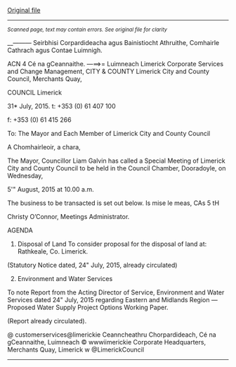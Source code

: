 [Original file](https://www.limerick.ie/sites/default/files/media/documents/2017-06/Agenda%20for%20Special%20Meeting%20of%20Limerick%20City%20and%20County%20Council%20-%205th%20August%202015.pdf)

---
*<small>Scanned page, text may contain errors. See original file for clarity</small>*  

__—_——_ Seirbhisi Corpardideacha agus Bainistiocht Athruithe,
Comhairle Cathrach agus Contae Luimnigh.

ACN 4 Cé na gCeannaithe.
—==>= Luimneach
Limerick Corporate Services and Change Management,
CITY & COUNTY Limerick City and County Council,
Merchants Quay,

COUNCIL Limerick

31* July, 2015. t: +353 (0) 61 407 100

f: +353 (0) 61 415 266

To: The Mayor and Each Member of Limerick City and County Council

A Chomhairleoir, a chara,

The Mayor, Councillor Liam Galvin has called a Special Meeting of Limerick City and
County Council to be held in the Council Chamber, Dooradoyle, on Wednesday,

5'" August, 2015 at 10.00 a.m.

The business to be transacted is set out below.
Is mise le meas,
CAs 5 tH

Christy O’Connor,
Meetings Administrator.

AGENDA

1. Disposal of Land
To consider proposal for the disposal of land at:
Rathkeale, Co. Limerick.

(Statutory Notice dated, 24" July, 2015, already circulated)

2. Environment and Water Services

To note Report from the Acting Director of Service, Environment and Water
Services dated 24" July, 2015 regarding Eastern and Midlands Region —
Proposed Water Supply Project Options Working Paper.

(Report already circulated).

@ customerservices@limerickie
Ceanncheathru Chorpardideach, Cé na gCeannaithe, Luimneach © wwwiimerickie
Corporate Headquarters, Merchants Quay, Limerick w @LimerickCouncil


---
